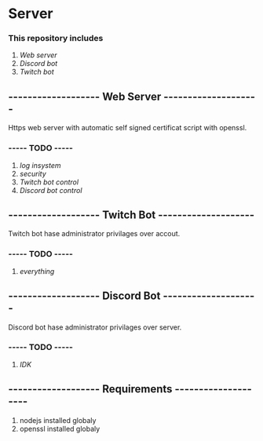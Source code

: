 # Server
### This repository includes
1. *Web server*
2. *Discord bot*
3. *Twitch bot*

## ------------------- **Web Server** --------------------
Https web server with automatic self signed certificat script with openssl.
### ----- TODO -----
1. *log insystem*
2. *security*
3. *Twitch bot control*
4. *Discord bot control*

## ------------------- **Twitch Bot** --------------------
Twitch bot hase administrator privilages over accout.
### ----- TODO -----
1. *everything*

## ------------------- **Discord Bot** --------------------
Discord bot hase administrator privilages over server.
### ----- TODO -----
1. *IDK*

## ------------------- **Requirements** --------------------
1. nodejs installed globaly
2. openssl installed globaly
